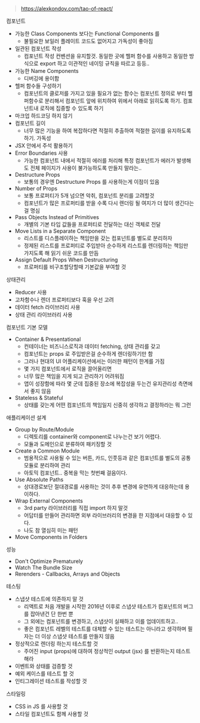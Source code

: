 > https://alexkondov.com/tao-of-react/

컴포넌트
- 가능한 Class Components 보다는 Functional Components 를
  + 불필요한 보일러 플레이트 코드도 없어지고 가독성이 좋아짐
- 일관된 컴포넌트 작성
  + 컴포넌트 작성 컨벤션을 유지할것. 동일한 곳에 헬퍼 함수를 사용하고 동일한 방식으로 export 하고 이관적인 네이밍 규칙을 따르고 등등..
- 가능한 Name Components
  + 디버깅에 용이함
- 헬퍼 함수들 구성하기
  + 컴포넌트의 클로저를 가지고 있을 필요가 없는 함수는 컴포넌트 정의로 부터 헬퍼함수로 분리해서 컴포넌트 앞에 위치하여 위에서 아래로 읽히도록 하기. 컴포넌트내 로직에 집중할 수 있도록 하기
- 마크업 하드코딩 하지 않기
- 컴포넌트 길이
  + 너무 많은 기능을 하여 복잡하다면 적절히 추출하여 적절한 길이를 유지하도록 하기. 가독성
- JSX 안에서 주석 활용하기
- Error Boundaries 사용
  + 가능한 컴포넌트 내에서 적절히 에러를 처리해 특정 컴포넌트가 에러가 발생해도 전체 페이지가 사용이 불가능하도록 만들지 말라는..
- Destructure Props
  + 보통의 경우엔 Destructure Props 를 사용하는게 이점이 있음
- Number of Props
  + 보통 프로퍼티가 5개 넘으면 악취, 컴포넌트 분리를 고려할것
  + 컴포넌트가 많은 프로퍼티를 받을 수록 다시 렌더링 될 여지가 더 많이 생긴다는걸 명심
- Pass Objects Instead of Primitives
  + 개별의 기본 타입 값들을 프로퍼티로 전달하는 대신 객체로 전달
- Move Lists in a Separate Component
  + 리스트를 디스플레이하는 책임만을 갖는 컴포넌트를 별도로 분리하자
  + 정제된 리스트를 프로퍼티로 주입받아 순수하게 리스트를 렌더링하는 책임만 가지도록 해 읽기 쉬운 코드를 만듬
- Assign Default Props When Destructuring
  + 프로퍼티를 비구조할당할때 기본값을 부여할 것

상태관리
- Reducer 사용
- 고차함수나 렌더 프로퍼티보다 훅을 우선 고려
- 데이터 fetch 라이브러리 사용
- 상태 관리 라이브러리 사용

컴포넌트 기본 모델
- Container & Presentational
  + 컨테이너는 비즈니스로직과 데이터 fetching, 상태 관리를 갖고
  + 컴포넌트는 props 로 주입받은걸 순수하게 렌더링하기만 함
  + 그러나 현대의 UI 어플리케이션에서는 이러한 패턴이 한계를 가짐
  + 몇 가지 컴포넌트에서 로직을 끌어올리면
  + 너무 많은 책임을 지게 되고 관리하기 어려워짐
  + 앱이 성장함에 따라 몇 군데 집중된 장소에 복잡성을 두는건 유지관리성 측면에서 좋지 않음
- Stateless & Stateful
  + 상태를 갖는게 어떤 컴포넌트의 책임일지 신중히 생각하고 결정하라는 뭐 그런

애플리케이션 설계
- Group by Route/Module
  + 디렉토리를 container와 component로 나누는건 보기 어렵다.
  + 모듈과 도메인으로 분류하여 패키징할 것
- Create a Common Module
  + 범용적으로 사용될 수 있는 버튼, 카드, 인풋등과 같은 컴포넌트를 별도의 공통 모듈로 분리하여 관리
  + 아토믹 컴포넌트.. 중복을 막는 첫번째 걸음이다.
- Use Absolute Paths
  + 상대경로보단 절대경로를 사용하는 것이 추후 변경에 유연하게 대응하는데 용이하다.
- Wrap External Components
  + 3rd party 라이브러리를 직접 import 하지 말것
  + 어답터를 만들어 관리하면 외부 라이브러리의 변경을 한 지점에서 대응할 수 있다.
  + 나도 참 열심히 미는 패턴
- Move Components in Folders

성능
- Don't Optimize Prematurely
- Watch The Bundle Size
- Rerenders - Callbacks, Arrays and Objects

테스팅
- 스냅샷 테스트에 의존하지 말 것
  + 리액트로 처음 개발을 시작한 2016년 이후로 스냅샷 테스트가 컴포넌트의 버그를 잡아낸건 단 한번 뿐
  + 그 외에는 컴포넌트를 변경하고, 스냅샷이 실패하고 이를 업데이트하고..
  + 좋은 컴포넌트 레벨의 테스트를 대체할 수 있는 테스트는 아니라고 생각하며 필자는 더 이상 스냅샷 테스트를 만들지 않음
- 정상적으로 렌더링 하는지 테스트할 것
  + 주어진 input (props)에 대하여 정상적인 output (jsx) 를 반환하는지 테스트해라
- 이벤트와 상태를 검증할 것
- 예외 케이스를 테스트 할 것
- 인티그레이션 테스트를 작성할 것

스타일링
- CSS in JS 를 사용할 것
- 스타일 컴포넌트도 함께 사용할 것
